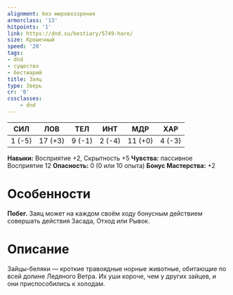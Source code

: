 ```yaml
---
alignment: без мировоззрения
armorclass: '13'
hitpoints: '1'
link: https://dnd.su/bestiary/5749-hare/
size: Крошечный
speed: '20'
tags:
- dnd
- существо
- бестиарий
title: Заяц
type: Зверь
cr: '0'
cssclasses:
    - dnd
---
```



| СИЛ | ЛОВ | ТЕЛ | ИНТ | МДР | ХАР |
|---|---|---|---|---|---|
| 1 (-5) | 17 (+3) | 9 (-1) | 2 (-4) | 11 (+0) | 4 (-3) |
**Навыки:** Восприятие +2, Скрытность +5
**Чувства:** пассивное Восприятие 12
**Опасность:** 0 (0 или 10 опыта)
**Бонус Мастерства:** +2


# Особенности
**Побег.** Заяц может на каждом своём ходу бонусным действием совершать действия Засада, Отход или Рывок.




# Описание
Зайцы-беляки — кроткие травоядные норные животные, обитающие по всей долине Ледяного Ветра. Их уши короче, чем у других зайцев, и они приспособились к холодам.